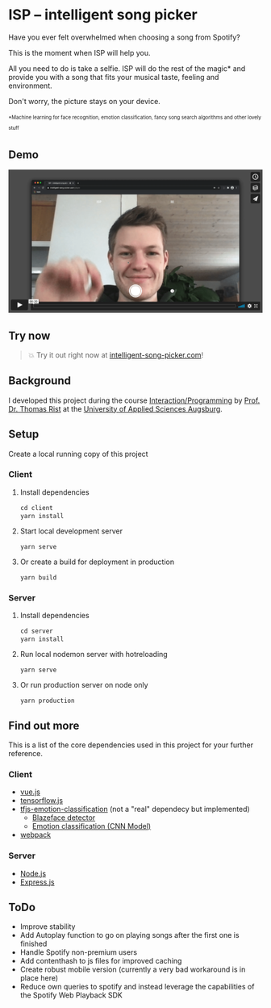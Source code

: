 # ISP – intelligent song picker

Have you ever felt overwhelmed when choosing a song from Spotify?

This is the moment when ISP will help you.

All you need to do is take a selfie. ISP will do the rest of the magic* and provide you with a song that fits your musical taste, feeling and environment.

Don't worry, the picture stays on your device.

<sub><sup>*Machine learning for face recognition, emotion classification, fancy song search algorithms and other lovely stuff</sup></sub>

## Demo

[![Click to watch a demo of this project](./docs/vimeo-teaser.png)](https://vimeo.com/506056145 "ISP demo")

## Try now

> :boom: Try it out right now at [intelligent-song-picker.com](https://intelligent-song-picker.com)!

## Background

I developed this project during the course [Interaction/Programming](https://glossar.hs-augsburg.de/Lehrveranstaltung:IAM_2006:Interaktion/Programmierung) by [Prof. Dr. Thomas Rist](https://www.hs-augsburg.de/Informatik/Thomas-Rist.html) at the [University of Applied Sciences Augsburg](https://www.hs-augsburg.de/).

## Setup

Create a local running copy of this project

### Client

1. Install dependencies

    ```
    cd client
    yarn install
    ```

2. Start local development server

    ```
    yarn serve
    ```

3. Or create a build for deployment in production

    ```
    yarn build
    ```

### Server

1. Install dependencies

    ```
    cd server
    yarn install
    ```

2. Run local nodemon server with hotreloading

    ```
    yarn serve
    ```

3. Or run production server on node only

    ```
    yarn production
    ```

## Find out more

This is a list of the core dependencies used in this project for your further reference.

### Client

- [vue.js](https://vuejs.org/)
- [tensorflow.js](https://www.tensorflow.org/js)
- [tfjs-emotion-classification](https://github.com/floriankapaun/tfjs-emotion-classification) (not a "real" dependecy but implemented)
    - [Blazeface detector](https://github.com/tensorflow/tfjs-models/tree/master/blazeface)
    - [Emotion classification (CNN Model)](https://github.com/oarriaga/face_classification)
- [webpack](https://webpack.js.org/)

### Server

- [Node.js](https://nodejs.org/)
- [Express.js](https://expressjs.com/)

## ToDo

- Improve stability
- Add Autoplay function to go on playing songs after the first one is finished
- Handle Spotify non-premium users
- Add contenthash to js files for improved caching
- Create robust mobile version (currently a very bad workaround is in place here)
- Reduce own queries to spotify and instead leverage the capabilities of the Spotify Web Playback SDK